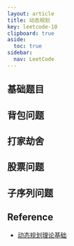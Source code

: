 ```yaml
---
layout: article
title: 动态规划
key: leetcode-10
clipboard: true
aside:
  toc: true
sidebar:
  nav: LeetCode
---
```


## 基础题目

## 背包问题

## 打家劫舍

## 股票问题

## 子序列问题

## Reference

- [动态规划理论基础](https://www.bilibili.com/video/BV13Q4y197Wg/?spm_id_from=333.788&vd_source=7a2542c6c909b3ee1fab551277360826)